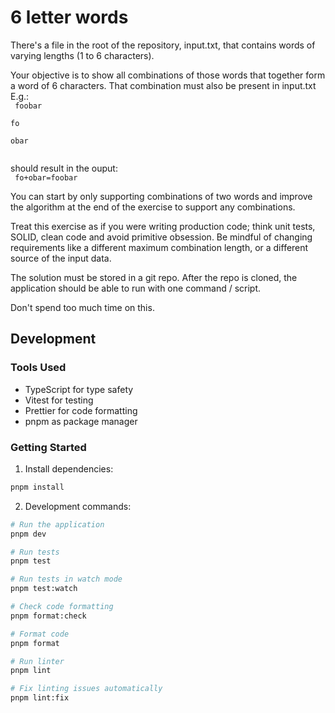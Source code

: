 # 6 letter words

There's a file in the root of the repository, input.txt, that contains words of varying lengths (1 to 6 characters).

Your objective is to show all combinations of those words that together form a word of 6 characters. That combination must also be present in input.txt
E.g.:  
<code>
foobar  
fo  
obar  
</code>

should result in the ouput:  
<code>
fo+obar=foobar
</code>

You can start by only supporting combinations of two words and improve the algorithm at the end of the exercise to support any combinations.

Treat this exercise as if you were writing production code; think unit tests, SOLID, clean code and avoid primitive obsession. Be mindful of changing requirements like a different maximum combination length, or a different source of the input data.

The solution must be stored in a git repo. After the repo is cloned, the application should be able to run with one command / script.

Don't spend too much time on this.

## Development

### Tools Used

- TypeScript for type safety
- Vitest for testing
- Prettier for code formatting
- pnpm as package manager

### Getting Started

1. Install dependencies:

```bash
pnpm install
```

2. Development commands:

```bash
# Run the application
pnpm dev

# Run tests
pnpm test

# Run tests in watch mode
pnpm test:watch

# Check code formatting
pnpm format:check

# Format code
pnpm format

# Run linter
pnpm lint

# Fix linting issues automatically
pnpm lint:fix
```
